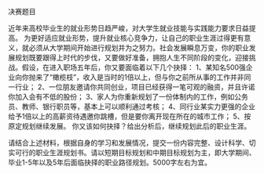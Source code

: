 决赛题目

近年来高校毕业生的就业形势日趋严峻，对大学生就业技能与实践能力要求日益提高。
为更好适应就业形势，提升就业核心竞争力，让自己的职业生涯过得更有意义，就必须从大学期间开始进行规划并为之努力。社会发展瞬息万变，你的职业发展规划既要跟得上时代的步伐，又要做好准备，拥抱人生不同阶段的变化，迎接挑战。假设，在进入职场五年后，你又要面临着以下几个抉择：
1、某知名500强企业向你抛来了“橄榄枝”，收入是当时的1倍以上，但与你之前所从事的工作并非同一行业；
2、一位朋友邀请你共同创业，项目已经获得一笔可观的融资，并且许诺你加入会有不低的股份；
3、家人为你重新规划了一份体制内的工作，例如公务员、教师、银行职员等，基本上可以顺利通过考核；
4、同行业某实力更强的企业给予1倍以上的高薪资待遇邀你跳槽，但是要你离开现在所在的城市工作；
5、按原定规划继续发展。
你又该如何抉择？给出分析后，继续规划此后的职业生涯。

请结合上述材料，根据自身的学习和发展情况，提交一份内容完整、设计科学、切实可行的职业生涯规划书。请以短期目标规划和中期目标规划为主，即大学期间、毕业1-5年以及5年后面临抉择的职业路径规划。5000字左右为宜。